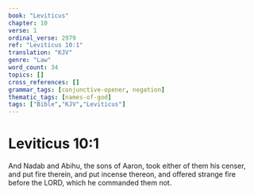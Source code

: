 ```yaml
---
book: "Leviticus"
chapter: 10
verse: 1
ordinal_verse: 2979
ref: "Leviticus 10:1"
translation: "KJV"
genre: "Law"
word_count: 34
topics: []
cross_references: []
grammar_tags: [conjunctive-opener, negation]
thematic_tags: [names-of-god]
tags: ["Bible","KJV","Leviticus"]
---
```


# Leviticus 10:1

And Nadab and Abihu, the sons of Aaron, took either of them his censer, and put fire therein, and put incense thereon, and offered strange fire before the LORD, which he commanded them not.
